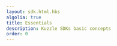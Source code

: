 ```yaml
---
layout: sdk.html.hbs
algolia: true
title: Essentials
description: Kuzzle SDKs basic concepts
order: 0
---
```

